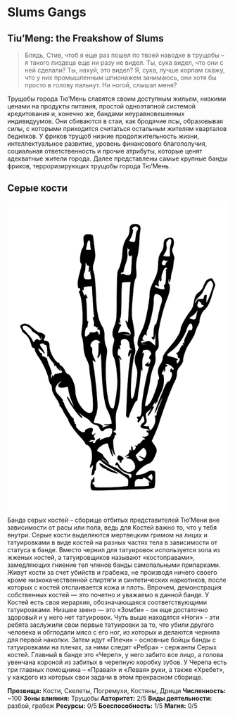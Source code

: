 # Slums Gangs
## Tiu’Meng: the Freakshow of Slums

> Блядь, Стив, чтоб я еще раз пошел по твоей наводке в трущобы – я такого пиздеца еще ни разу не видел. Ты, сука видел, что они с ней сделали? Ты, нахуй, это видел? Я, сука, лучше корпам скажу, что у них промышленным шпионажем занимаюсь, они хотя бы просто в голову пальнут. Ни ногой, слышал меня?

Трущобы города Тю’Мень славятся своим доступным жильем, низкими ценами на продукты питания, простой одноэтапной системой кредитования и, конечно же, бандами неуравновешенных индивидуумов. Они сбиваются в стаи, как бродячие псы, образовывая силы, с которыми приходится считаться остальным жителям кварталов бедняков. У фриков трущоб низкие продолжительность жизни, интеллектуальное развитие, уровень финансового благополучия, социальная ответственность и прочие атрибуты, которые ценят адекватные жители города. Далее представлены самые крупные банды фриков, терроризирующих трущобы города Тю’Мень.

## Серые кости
![](images/grey_bones.png)Банда серых коcтей – сборище отбитых представителей Тю’Мени вне зависимости от расы или пола, ведь для Костей важно то, что у тебя внутри. Серые кости выделяются мертвецким гримом на лицах и татуировками в виде костей на разных частях тела в зависимости от статуса в банде. Вместо чернил для татуировок используется зола из жженых костей, а татуировщиков называют «костоправами», замедляющих гниение тел членов банды самопальными припарками. Живут кости за счет убийств и грабежа, не производя ничего своего кроме низкокачественной спиртяги и синтетических наркотиков, после которых с костей отслаивается кожа и плоть. Впрочем, демонстрация собственных костей — это почетно и уважаемо в данной банде.
У Костей есть своя иерархия, обозначающаяся соответствующими татуировками. Низшее звено — это «Зомби» - он еще достаточно здоровый и у него нет татуировок. Чуть выше находятся «Ноги» - эти ребята заслужили свои первые татуировки за то, что убили другого человека и обглодали мясо с его ног, из которых и делаются чернила для первой наколки. Затем идут «Плечи» - основные бойцы банды с татуировками на плечах, за ними следят «Ребра» - сержанты Серых костей. Главный в банде это «Череп», у него забито все лицо, а голова увенчана короной из забитых в черепную коробку зубов. У Черепа есть три главных помощника – «Правая» и «Левая» руки, а также «Хребет», у каждого из которых свои задачи в этом прекрасном сборище.

**Прозвища:** Кости, Скелеты, Погремухи, Костяны, Дрищи
**Численность:** ~100
**Зоны влияния:** Трущобы
**Авторитет:** 2/5
**Виды деятельности:** разбой, грабеж
**Ресурсы:** 0/5
**Боеспособность:** 1/5
**Магия:** 0/5
